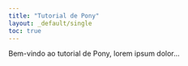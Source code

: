 ```yaml
---
title: "Tutorial de Pony"
layout: _default/single
toc: true
---
```


Bem-vindo ao tutorial de Pony, lorem ipsum dolor...
